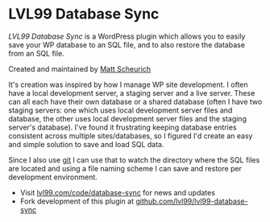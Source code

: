 LVL99 Database Sync
===================

*LVL99 Database Sync* is a WordPress plugin which allows you to easily save your WP database to an SQL file, and to also restore the database from an SQL file.

Created and maintained by [Matt Scheurich](http://www.lvl99.com)

It's creation was inspired by how I manage WP site development. I often have a local development server, a staging server and a live server. These can all each have their own database or a shared database (often I have two staging servers: one which uses local development server files and database, the other uses local development server files and the staging server's database). I've found it frustrating keeping database entries consistent across multiple sites/databases, so I figured I'd create an easy and simple solution to save and load SQL data.

Since I also use [git](http://git-scm.com/) I can use that to watch the directory where the SQL files are located and using a file naming scheme I can save and restore per development environment.

* Visit [lvl99.com/code/database-sync](http://lvl99.com/code/database-sync) for news and updates
* Fork development of this plugin at [github.com/lvl99/lvl99-database-sync](http://github.com/lvl99/lvl99-database-sync)